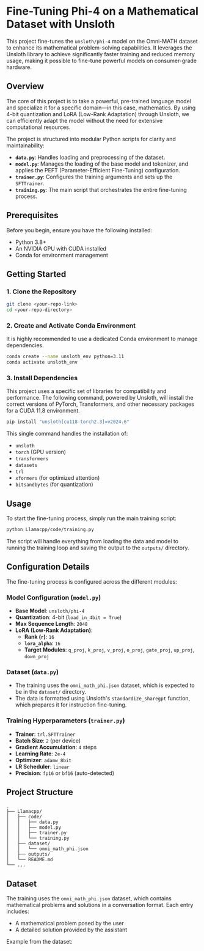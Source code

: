 # Fine-Tuning Phi-4 on a Mathematical Dataset with Unsloth

This project fine-tunes the `unsloth/phi-4` model on the Omni-MATH dataset to enhance its mathematical problem-solving capabilities. It leverages the Unsloth library to achieve significantly faster training and reduced memory usage, making it possible to fine-tune powerful models on consumer-grade hardware.

## Overview

The core of this project is to take a powerful, pre-trained language model and specialize it for a specific domain—in this case, mathematics. By using 4-bit quantization and LoRA (Low-Rank Adaptation) through Unsloth, we can efficiently adapt the model without the need for extensive computational resources.

The project is structured into modular Python scripts for clarity and maintainability:
- **`data.py`**: Handles loading and preprocessing of the dataset.
- **`model.py`**: Manages the loading of the base model and tokenizer, and applies the PEFT (Parameter-Efficient Fine-Tuning) configuration.
- **`trainer.py`**: Configures the training arguments and sets up the `SFTTrainer`.
- **`training.py`**: The main script that orchestrates the entire fine-tuning process.

## Prerequisites

Before you begin, ensure you have the following installed:
- Python 3.8+
- An NVIDIA GPU with CUDA installed
- Conda for environment management

## Getting Started

### 1. Clone the Repository
```bash
git clone <your-repo-link>
cd <your-repo-directory>
```

### 2. Create and Activate Conda Environment
It is highly recommended to use a dedicated Conda environment to manage dependencies.
```bash
conda create --name unsloth_env python=3.11
conda activate unsloth_env
```

### 3. Install Dependencies
This project uses a specific set of libraries for compatibility and performance. The following command, powered by Unsloth, will install the correct versions of PyTorch, Transformers, and other necessary packages for a CUDA 11.8 environment.
```bash
pip install "unsloth[cu118-torch2.3]=v2024.6"
```
This single command handles the installation of:
- `unsloth`
- `torch` (GPU version)
- `transformers`
- `datasets`
- `trl`
- `xformers` (for optimized attention)
- `bitsandbytes` (for quantization)

## Usage

To start the fine-tuning process, simply run the main training script:
```bash
python Llamacpp/code/training.py
```
The script will handle everything from loading the data and model to running the training loop and saving the output to the `outputs/` directory.

## Configuration Details

The fine-tuning process is configured across the different modules:

### Model Configuration (`model.py`)
- **Base Model**: `unsloth/phi-4`
- **Quantization**: 4-bit (`load_in_4bit = True`)
- **Max Sequence Length**: `2048`
- **LoRA (Low-Rank Adaptation)**:
    - **Rank (`r`)**: `16`
    - **`lora_alpha`**: `16`
    - **Target Modules**: `q_proj`, `k_proj`, `v_proj`, `o_proj`, `gate_proj`, `up_proj`, `down_proj`

### Dataset (`data.py`)
- The training uses the `omni_math_phi.json` dataset, which is expected to be in the `dataset/` directory.
- The data is formatted using Unsloth's `standardize_sharegpt` function, which prepares it for instruction fine-tuning.

### Training Hyperparameters (`trainer.py`)
- **Trainer**: `trl.SFTTrainer`
- **Batch Size**: `2` (per device)
- **Gradient Accumulation**: `4` steps
- **Learning Rate**: `2e-4`
- **Optimizer**: `adamw_8bit`
- **LR Scheduler**: `linear`
- **Precision**: `fp16` or `bf16` (auto-detected)

## Project Structure
```
.
├── Llamacpp/
│   ├── code/
│   │   ├── data.py
│   │   ├── model.py
│   │   ├── trainer.py
│   │   └── training.py
│   ├── dataset/
│   │   └── omni_math_phi.json
│   ├── outputs/
│   └── README.md
└── ...
```

## Dataset

The training uses the `omni_math_phi.json` dataset, which contains mathematical problems and solutions in a conversation format. Each entry includes:
- A mathematical problem posed by the user
- A detailed solution provided by the assistant

Example from the dataset:
